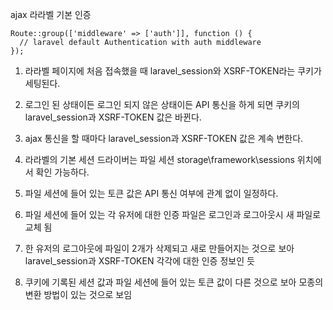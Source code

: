 ajax 라라벨 기본 인증

```
Route::group(['middleware' => ['auth']], function () {
  // laravel default Authentication with auth middleware
});
```

1. 라라벨 페이지에 처음 접속했을 때 laravel_session와 XSRF-TOKEN라는 쿠키가 세팅된다.

2. 로그인 된 상태이든 로그인 되지 않은 상태이든 API 통신을 하게 되면 쿠키의 laravel_session과 XSRF-TOKEN 값은 바뀐다.

3. ajax 통신을 할 때마다 laravel_session과 XSRF-TOKEN 값은 계속 변한다.

4. 라라벨의 기본 세션 드라이버는 파일 세션 storage\\framework\\sessions 위치에서 확인 가능하다.

5. 파일 세션에 들어 있는 토큰 값은 API 통신 여부에 관계 없이 일정하다.

6. 파일 세션에 들어 있는 각 유저에 대한 인증 파일은 로그인과 로그아웃시 새 파일로 교체 됨

7. 한 유저의 로그아웃에 파일이 2개가 삭제되고 새로 만들어지는 것으로 보아 laravel_session과 XSRF-TOKEN 각각에 대한 인증 정보인 듯

8. 쿠키에 기록된 세션 값과 파일 세션에 들어 있는 토큰 값이 다른 것으로 보아 모종의 변환 방법이 있는 것으로 보임
